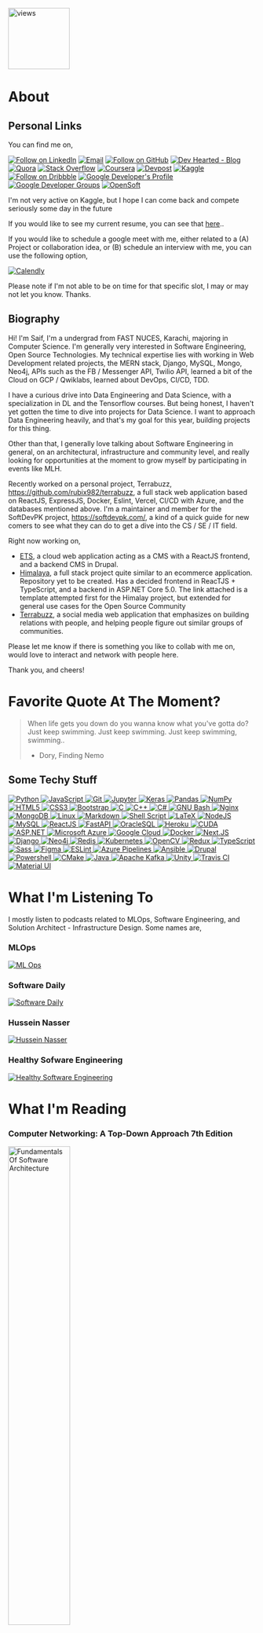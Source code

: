 <a href="https://github.com/rubix982"><img alt="views" title="Github views" src="https://komarev.com/ghpvc/?username=rubix982&style=flat-square" width="125"/></a>

<h1 align="left">About</h1>

<h2 align="left">Personal Links</h2>

You can find me on,

<p align="left">
  <a href="https://www.linkedin.com/in/saif-ul-islam-93786b187/"><img title="Follow on LinkedIn" src="https://img.shields.io/badge/LinkedIn-0077B5?style=for-the-badge&logo=linkedin&logoColor=white"/></a>
  <a href="mailto:saifulilsma84210@gmail.com"><img title="Email" src="https://img.shields.io/badge/Gmail-D14836?style=for-the-badge&logo=gmail&logoColor=white"/></a>
  <a href="https://github.com/rubix982"><img title="Follow on GitHub" src="https://img.shields.io/badge/GitHub-100000?style=for-the-badge&logo=github&logoColor=white"/></a>
  <a href="https://dev-hearted.software/"><img title="Dev Hearted - Blog" src="https://img.shields.io/badge/Ghost%20CMS%20Blog-100000?style=for-the-badge&logo=ghost&logoColor=738A94"/></a>
  <a href="https://www.quora.com/profile/Saif-Ul-Islam-67/"><img title="Quora" src="https://img.shields.io/badge/Quora-B92B27?style=for-the-badge&logo=quora&logoColor=fff"/></a>
  <a href="https://stackoverflow.com/users/10576072/saif-ul-islam"><img title="Stack Overflow" src="https://img.shields.io/badge/Stack%20Overflow-FE7A16?style=for-the-badge&logo=stack%20overflow&logoColor=fff"/></a>
  <a href="https://www.coursera.org/user/894a184e37e4c4bb50544fcdc21a4edd"><img title="Coursera" src="https://img.shields.io/badge/Coursera-0056D2?style=for-the-badge&logo=coursera&logoColor=fff"/></a>
  <a href="https://devpost.com/Rubix982"><img title="Devpost" src="https://img.shields.io/badge/Devpost-003E54?style=for-the-badge&logo=devpost&logoColor=fff"/></a>
  <a href="https://www.kaggle.com/rubix9821"><img title="Kaggle" src="https://img.shields.io/badge/Kaggle-20BEFF?style=for-the-badge&logo=kaggle&logoColor=fff"/></a>
  <a href="https://dribbble.com/Rubix982"><img title="Follow on Dribbble" src="https://img.shields.io/badge/Dribbble-EA4C89?style=for-the-badge&logo=dribbble&logoColor=white"/></a>
  <a href="https://developers.google.com/profile/u/107055126661372803507#account"><img title="Google Developer's Profile" src="https://img.shields.io/badge/Developers%20Google-4285F4?style=for-the-badge&logo=google&logoColor=white"/></a>  
  <a href="https://gdg.community.dev/u/mc88mk/#/about"><img title="Google Developer Groups" src="https://img.shields.io/badge/Google%20Developer%20Groups-023e8a?style=for-the-badge&logo=google&logoColor=white"/></a>
  <a href="https://opensoft.hashnode.dev/"><img title="OpenSoft" src="https://img.shields.io/badge/OpenSoft-2962FF?style=for-the-badge&logo=hashnode&logoColor=white"/></a>  
  
</p>

I'm not very active on Kaggle, but I hope I can come back and compete seriously some day in the future

If you would like to see my current resume, you can see that [here](https://drive.google.com/file/d/1Yl3ghc6-RM_1ZHA66YMFrQbyCocLjLYI/view?usp=sharing)..

If you would like to schedule a google meet with me, either related to a (A) Project or collaboration idea, or (B) schedule an interview with me, you can use the following option,

<p>
  <a href="https://calendly.com/rubix982"><img title="Calendly" src="https://img.shields.io/badge/Calendly-4285F4?style=for-the-badge&logo=google&calendar&logoColor=white"/></a>
</p>

Please note if I'm not able to be on time for that specific slot, I may or may not let you know. Thanks.
 
<h2 align="left">Biography</h2>

Hi! I'm Saif, I'm a undergrad from FAST NUCES, Karachi, majoring in Computer Science. I'm generally very interested in Software Engineering, Open Source Technologies. My technical expertise lies with working in Web Development related projects, the MERN stack, Django, MySQL, Mongo, Neo4j, APIs such as the FB / Messenger API, Twilio API, learned a bit of the Cloud on GCP / Qwiklabs, learned about DevOps, CI/CD, TDD. 

I have a curious drive into Data Engineering and Data Science, with a specialization in DL and the Tensorflow courses. But being honest, I haven't yet gotten the time to dive into projects for Data Science. I want to approach Data Engineering heavily, and that's my goal for this year, building projects for this thing.

Other than that, I generally love talking about Software Engineering in general, on an architectural, infrastructure and community level, and really looking for opportunities at the moment to grow myself by participating in events like MLH.

Recently worked on a personal project, Terrabuzz, https://github.com/rubix982/terrabuzz, a full stack web application based on ReactJS, ExpressJS, Docker, Eslint, Vercel, CI/CD with Azure, and the databases mentioned above. I'm a maintainer and member for the SoftDevPK project, https://softdevpk.com/, a kind of a quick guide for new comers to see what they can do to get a dive into the CS / SE / IT field.

Right now working on,

- [ETS](https://ets-beryl.vercel.app/), a cloud web application acting as a CMS with a ReactJS frontend, and a backend CMS in Drupal.
- [Himalaya](https://github.com/Rubix982/ASP.NET-ReactJS-Template), a full stack project quite similar to an ecommerce application. Repository yet to be created. Has a decided frontend in ReacTJS + TypeScript, and a backend in ASP.NET Core 5.0. The link attached is a template attempted first for the Himalay project, but extended for general use cases for the Open Source Community
- [Terrabuzz](https://github.com/rubix982/terrabuzz), a social media web application that emphasizes on building relations with people, and helping people figure out similar groups of communities.

Please let me know if there is something you like to collab with me on, would love to interact and network with people here. 

Thank you, and cheers!

<h1 align='left'>Favorite Quote At The Moment?</h1>

> When life gets you down do you wanna know 
> what you've gotta do? Just keep swimming. 
> Just keep swimming. Just keep swimming, swimming..
> - Dory, Finding Nemo

## Some Techy Stuff

<p align="left">
 <a href="#">
<img alt="Python" src="https://img.shields.io/badge/python%20-%2314354C.svg?&style=for-the-badge&logo=python&logoColor=white"/>
<img alt="JavaScript" src="https://img.shields.io/badge/javascript%20-%23323330.svg?&style=for-the-badge&logo=javascript&logoColor=%23F7DF1E"/>
<img alt="Git" src="https://img.shields.io/badge/git%20-%23F05033.svg?&style=for-the-badge&logo=git&logoColor=white"/>
<img alt="Jupyter" src="https://img.shields.io/badge/Jupyter%20-%23F37626.svg?&style=for-the-badge&logo=Jupyter&logoColor=white" />
<img alt="Keras" src="https://img.shields.io/badge/Keras%20-%23D00000.svg?&style=for-the-badge&logo=Keras&logoColor=white"/>
<img alt="Pandas" src="https://img.shields.io/badge/pandas%20-%23150458.svg?&style=for-the-badge&logo=pandas&logoColor=white" />
<img alt="NumPy" src="https://img.shields.io/badge/numpy%20-%23013243.svg?&style=for-the-badge&logo=numpy&logoColor=white" />
<img alt="HTML5" src="https://img.shields.io/badge/html5%20-%23E34F26.svg?&style=for-the-badge&logo=html5&logoColor=white"/>
<img alt="CSS3" src="https://img.shields.io/badge/css3%20-%231572B6.svg?&style=for-the-badge&logo=css3&logoColor=white"/>
<img alt="Bootstrap" src="https://img.shields.io/badge/bootstrap%20-%23563D7C.svg?&style=for-the-badge&logo=bootstrap&logoColor=white"/>
<img alt="C" src="https://img.shields.io/badge/c%20-%2300599C.svg?&style=for-the-badge&logo=c&logoColor=white"/>
<img alt="C++" src="https://img.shields.io/badge/c++%20-%2300599C.svg?&style=for-the-badge&logo=c%2B%2B&ogoColor=white"/>
<img alt="C#" src="https://img.shields.io/badge/c%23%20-%23239120.svg?&style=for-the-badge&logo=c-sharp&logoColor=white"/>
<img alt="GNU Bash" src="https://img.shields.io/badge/gnu%20bash-4EAA25?&style=for-the-badge&logo=gnu%20bash&logoColor=white"/>   
<img alt="Nginx" src="https://img.shields.io/badge/nginx%20-%23009639.svg?&style=for-the-badge&logo=nginx&logoColor=white"/>
<img alt="MongoDB" src ="https://img.shields.io/badge/MongoDB-%234ea94b.svg?&style=for-the-badge&logo=mongodb&logoColor=white"/>
<img alt="Linux" src="https://img.shields.io/badge/Ubuntu-E95420?style=for-the-badge&logo=ubuntu&logoColor=white" />
<img alt="Markdown" src="https://img.shields.io/badge/markdown-%23000000.svg?&style=for-the-badge&logo=markdown&logoColor=white"/>
<img alt="Shell Script" src="https://img.shields.io/badge/shell_script%20-%23121011.svg?&style=for-the-badge&logo=gnu-bash&logoColor=white"/>
<img alt="LaTeX" src="https://img.shields.io/badge/latex%20-%23008080.svg?&style=for-the-badge&logo=latex&logoColor=white"/>
<img alt="NodeJS" src="https://img.shields.io/badge/Nodejs-Nodejs?style=for-the-badge&logo=node.js&color=303030"/>
<img alt='MySQL' src="https://img.shields.io/badge/SQL-MySQL?style=for-the-badge&logo=mysql&color=F29111"/>
<img alt='ReactJS' src="https://img.shields.io/badge/ReactJS-ReactJS?style=for-the-badge&logo=react&color=303030"/>   
<img alt='FastAPI' src="https://img.shields.io/badge/FastAPI-FastAPI?style=for-the-badge&logo=fastapi&color=18191a"/>
<img alt='OracleSQL' src="https://img.shields.io/badge/OracleSQL-OracleSQL?style=for-the-badge&logo=oracle&color=F80000"/>
<img alt='Heroku' src="https://img.shields.io/badge/Heroku-Heroku?style=for-the-badge&logo=heroku&color=430098"/>
<img alt='CUDA' src="https://img.shields.io/badge/CUDA-CUDA?style=for-the-badge&logo=NVIDIA&color=1A1918"/>
<img alt='ASP.NET' src="https://img.shields.io/badge/ASPNET-ASPNET?style=for-the-badge&logo=.net&color=5C2D91"/>
<img alt='Microsoft Azure' src="https://img.shields.io/badge/Microsoft%20Azure-Microsoft%20Azure?style=for-the-badge&logo=microsoft%20azure&color=303030"/>
<img alt='Google Cloud' src="https://img.shields.io/badge/Google%20Cloud-Google%20Cloud?style=for-the-badge&logo=google%20cloud&color=242526"/>
<img alt='Docker' src="https://img.shields.io/badge/Docker-Docker?style=for-the-badge&logo=docker&color=18191a"/>
<img alt='Next.JS' src="https://img.shields.io/badge/NextJS-NextJS?style=for-the-badge&logo=next.js&color=000000"/>
<img alt="Django" src="https://img.shields.io/badge/Django-Django?style=for-the-badge&logo=django&color=092E20"/>
<img alt="Neo4j" src="https://img.shields.io/badge/Neo4j-Neo4j?style=for-the-badge&logo=neo4j&color=63b443"/>
<img alt="Redis" src="https://img.shields.io/badge/Redis-Redis?style=for-the-badge&logo=redis&color=1a191b"/>
<img alt="Kubernetes" src="https://img.shields.io/badge/Kubernetes-Kubernetes?style=for-the-badge&logo=kubernetes&logoColor=fff&color=326CE5"/>
<img alt="OpenCV" src="https://img.shields.io/badge/OpenCV-OpenCV?style=for-the-badge&logo=opencv&logoColor=fff&color=5C3EE8"/>
<img alt="Redux" src="https://img.shields.io/badge/Redux-Redux?style=for-the-badge&logo=redux&logoColor=fff&color=764ABC"/>
<img alt="TypeScript" src="https://img.shields.io/badge/TypeScript-TypeScript?style=for-the-badge&logo=typescript&logoColor=fff&color=3178C6"/>
<img alt="Sass" src="https://img.shields.io/badge/Sass-Sass?style=for-the-badge&logo=sass&logoColor=fff&color=CC6699"/>
<img alt="Figma" src="https://img.shields.io/badge/Figma-Figma?style=for-the-badge&logo=figma&logoColor=fff&color=F24E1E"/>
<img alt="ESLint" src="https://img.shields.io/badge/ESLint-ESLint?style=for-the-badge&logo=eslint&logoColor=fff&color=4B32C3"/>   
<img alt="Azure Pipelines" src="https://img.shields.io/badge/Azure%20Pipelines-Azure%20Pipelines?style=for-the-badge&logo=Azure%20Pipelines&logoColor=fff&color=2560E0"/>   
<img alt="Ansible" src="https://img.shields.io/badge/Ansible-Ansible?style=for-the-badge&logo=ansible&logoColor=fff&color=EE0000"/>
<img alt="Drupal" src="https://img.shields.io/badge/Drupal-0678BE?style=for-the-badge&logo=drupal&logoColor=fff&color=0678BE"/>
<img alt="Powershell" src="https://img.shields.io/badge/Powershell-Powershell?style=for-the-badge&logo=powershell&logoColor=fff&color=5391FE"/>
<img alt="CMake" src="https://img.shields.io/badge/CMake-CMake?style=for-the-badge&logo=cmake&logoColor=fff&color=064F8C"/>
<img alt="Java" src="https://img.shields.io/badge/Java-007396?style=for-the-badge&logo=java&logoColor=fff&color=007396"/>
<img alt="Apache Kafka" src="https://img.shields.io/badge/Apache%20Kafka-231F20?style=for-the-badge&logo=apache%20kafka&logoColor=fff&color=231F20"/>
<img alt="Unity" src="https://img.shields.io/badge/Unity-000000?style=for-the-badge&logo=unity&logoColor=fff&color=000000"/>
<img alt="Travis CI" src="https://img.shields.io/badge/travis%20ci-3EAAAF?style=for-the-badge&logo=travis%20ci&logoColor=fff&color=3EAAAF"/>
<img alt="Material UI" src="https://img.shields.io/badge/material%2dui-0081CB?style=for-the-badge&logo=material%2Dui&logoColor=fff&color=0081CB"/>   
 </a>
</p>

<h1 align="left">What I'm Listening To</h1>

I mostly listen to podcasts related to MLOps, Software Engineering, and Solution Architect - Infrastructure Design. Some names are,

### MLOps
<a href="https://podcasts.google.com/feed/aHR0cHM6Ly9mZWVkcy5tZWdhcGhvbmUuZm0vU0VENDg0Mzk4MTQwMQ?sa=X&ved=2ahUKEwjGpIWC3qTuAhUNwIUKHb35DiAQ9sEGegQIARAW">
<img alt="ML Ops" src="https://encrypted-tbn0.gstatic.com/images?q=tbn:ANd9GcRr34pF8yatG2okafwNcNuTr4iTiLI_nsz_w-qNHvcCMGEixt3m"/></a>

### Software Daily
<a href="https://podcasts.google.com/feed/aHR0cHM6Ly9mZWVkcy5tZWdhcGhvbmUuZm0vU0VENDg0Mzk4MTQwMQ?sa=X&ved=2ahUKEwjGpIWC3qTuAhUNwIUKHb35DiAQ9sEGegQIARAW">
<img alt="Software Daily" src="https://encrypted-tbn2.gstatic.com/images?q=tbn:ANd9GcRXZ_Kpfw4I5I0cWxroJ-U4S9xTqNY8JNxLjOKh4_LOJ9-3taA"/>
</a>

### Hussein Nasser
<a href="https://www.youtube.com/user/GISIGeometry">
<img alt="Hussein Nasser" src="https://encrypted-tbn3.gstatic.com/images?q=tbn:ANd9GcTsmIuMvyrwcNVQFeNpXi4zltwaFMAfi-7Wy1GptvcDhBbqOZiB"/>
</a>

### Healthy Sofware Engineering
<a href="https://www.youtube.com/channel/UCfe_znKY1ukrqlGActlFmaQ">
<img alt="Healthy Software Engineering" src="https://yt3.ggpht.com/ytc/AAUvwniN_rrNoHmuHwTrXYOglDQoUiswrhISeUCDgnsuBA=s88-c-k-c0x00ffffff-no-rj"/>
</a>

<h1 align="left">What I'm Reading</h1>

### Computer Networking: A Top-Down Approach 7th Edition
<a href="https://www.amazon.com/Fundamentals-Software-Architecture-Comprehensive-Characteristics/dp/1492043451">
<img alt="Fundamentals Of Software Architecture" style="width:50%;height:50%;" src="https://images-na.ssl-images-amazon.com/images/I/41PRw50Qa-L._SX218_BO1,204,203,200_QL40_FMwebp_.jpg"/>
</a>

<h1 align="left">Just some statistics</h1>

<!-- ![Saif's github Stats](https://github-readme-stats.vercel.app/api?username=Rubix982)
![Saif's Languages Stats](https://github-readme-stats.vercel.app/api/top-langs/?username=Rubix982&hide_langs_below=1&layout=compact) -->

[![Rubix982's github activity graph](https://activity-graph.herokuapp.com/graph?username=Rubix982&theme=github)](https://github.com/ashutosh00710/github-readme-activity-graph)

<div align='center'>
  <img src='https://user-images.githubusercontent.com/41635766/118509044-28352800-b749-11eb-8b8c-fdb1e5c4ab2d.png' alt='personal profile' />
</div>

<div align="center">
   <img src="https://github-profile-trophy.vercel.app/?username=rubix982&theme=flat&no-frame=true&margin-w=30" />
</div>
